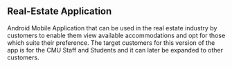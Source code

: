 ## Real-Estate Application
Android Mobile Application that can be used in the real estate industry by customers to enable them view available accommodations and opt for those which suite their preference. The target customers for this version of the app is for the CMU Staff and Students and it can later be expanded to other customers.
